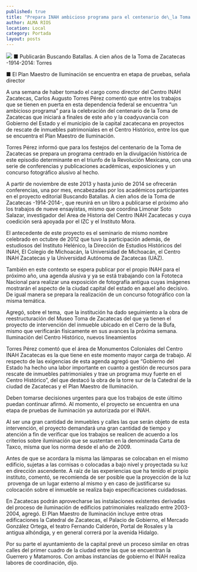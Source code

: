 ```yaml
---
published: true
title: "Prepara INAH ambicioso programa para el centenario de\_la Toma de Zacatecas"
author: ALMA RIOS
location: Local
category: Portada
layout: posts
---
```


![](http://i.imgur.com/D4kOsBum.jpg)
■ Publicarán Buscando Batallas. A cien años de la Toma de Zacatecas -1914-2014: Torres

■ El Plan Maestro de Iluminación se encuentra en etapa de pruebas, señala director

A una semana de haber tomado el cargo como director del Centro INAH Zacatecas, Carlos Augusto Torres Pérez comentó que entre los trabajos que se tienen en puerta en esta dependencia federal se encuentra “un ambicioso programa” para la celebración del centenario de la Toma de Zacatecas que iniciará a finales de este año y la coadyuvancia con Gobierno del Estado y el municipio de la capital zacatecana en proyectos de rescate de inmuebles patrimoniales en el Centro Histórico, entre los que se encuentra el Plan Maestro de Iluminación. 

Torres Pérez informó que para los festejos del centenario de la Toma de Zacatecas se prepara un programa centrado en la divulgación histórica de este episodio determinante en el triunfo de la Revolución Mexicana, con una serie de conferencias y publicaciones académicas, exposiciones y un concurso fotográfico alusivo al hecho.

A partir de noviembre de este 2013 y hasta junio de 2014 se ofrecerán conferencias, una por mes, encabezadas por los académicos participantes en el proyecto editorial Buscando Batallas. A cien años de la Toma de Zacatecas -1914-2014-, que reunirá en un libro a publicarse el próximo año los trabajos de nueve ensayistas, mismo que coordina Limonar Soto Salazar, investigador del Area de Historia del Centro INAH Zacatecas y cuya coedición será apoyada por el IZC y el Instituto Mora.

El antecedente de este proyecto es el seminario de mismo nombre celebrado en octubre de 2012 que tuvo la participación además, de estudiosos del Instituto Helénico, la Dirección de Estudios Históricos del INAH, El Colegio de Michoacán, la Universidad de Michoacán, el Centro INAH Zacatecas y la Universidad Autónoma de Zacatecas (UAZ).

También en este contexto se espera publicar por el propio INAH para el próximo año, una agenda alusiva y ya se está trabajando con la Fototeca Nacional para realizar una exposición de fotografía antigua cuyas imágenes mostrarán el aspecto de la ciudad capital del estado en aquel año decisivo. De igual manera se prepara la realización de un concurso fotográfico con la misma temática.

Agregó, sobre el tema,  que la institución ha dado seguimiento a la obra de reestructuración del Museo Toma de Zacatecas del que ya tienen el proyecto de intervención del inmueble ubicado en el Cerro de la Bufa, mismo que verificarán físicamente en sus avances la próxima semana.
 
Iluminación del Centro Histórico, nuevos lineamientos

Torres Pérez comentó que el área de Monumentos Coloniales del Centro INAH Zacatecas es la que tiene en este momento mayor carga de trabajo. Al respecto de las exigencias de esta agenda agregó que “Gobierno del Estado ha hecho una labor importante en cuanto a gestión de recursos para rescate de inmuebles patrimoniales y trae un programa muy fuerte en el Centro Histórico”, del que destacó la obra de la torre sur de la Catedral de la ciudad de Zacatecas y el Plan Maestro de Iluminación.

Deben tomarse decisiones urgentes para que los trabajos de este último puedan continuar afirmó. Al momento, el proyecto se encuentra en una etapa de pruebas de iluminación ya autorizada por el INAH.

Al ser una gran cantidad de inmuebles y calles las que serán objeto de esta intervención, el proyecto demandará una gran cantidad de tiempo y atención a fin de verificar que los trabajos se realicen de acuerdo a los criterios sobre iluminación que se sustentan en la denominada Carta de Taxco, misma que los norma desde el año de 2009.

Antes de que se acordara la misma las lámparas se colocaban en el mismo edificio, sujetas a las cornisas o colocadas a bajo nivel y proyectada su luz en dirección ascendente. A raíz de las experiencias que ha tenido el propio instituto, comentó, se recomienda de ser posible que la proyección de la luz  provenga de un lugar externo al mismo y en caso de justificarse su colocación sobre el inmueble se realiza bajo especificaciones cuidadosas.

En Zacatecas podrán aprovecharse las instalaciones existentes derivadas del proceso de iluminación de edificios patrimoniales realizado entre 2003-2004, agregó.
El Plan Maestro de Iluminación incluye entre otras edificaciones la Catedral de Zacatecas, el Palacio de Gobierno, el Mercado González Ortega, el teatro Fernando Calderón, Portal de Rosales y la antigua alhóndiga, y en general correrá por la avenida Hidalgo.

Por su parte el ayuntamiento de la capital prevé un proceso similar en otras calles del primer cuadro de la ciudad entre las que se encuentran la Guerrero y Matamoros. Con ambas instancias de gobierno el INAH realiza labores de coordinación, dijo.
